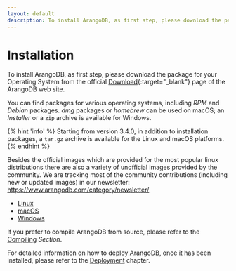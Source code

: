 ```yaml
---
layout: default
description: To install ArangoDB, as first step, please download the package for your OperatingSystem from the official Download page of theArangoDB web site
---
```

Installation
============

To install ArangoDB, as first step, please download the package for your Operating
System from the official [Download](https://www.arangodb.com/download){:target="_blank"} page of the
ArangoDB web site.

You can find packages for various operating systems, including _RPM_ and _Debian_
packages. _dmg_ packages or _homebrew_ can be used on macOS; an _Installer_ or a
`zip` archive is available for Windows.

{% hint 'info' %}
Starting from version 3.4.0, in addition to installation packages, a `tar.gz` archive
is available for the Linux and macOS platforms.
{% endhint %}

Besides the official images which are provided for the most popular linux distributions
there are also a variety of unofficial images provided by the community. We are
tracking most of the community contributions (including new or updated images) in
our newsletter: https://www.arangodb.com/category/newsletter/

- [Linux](installation-linux.html)
- [macOS](installation-macosx.html)
- [Windows](installation-windows.html)

If you prefer to compile ArangoDB from source, please refer to the [Compiling](installation-compiling.html)
_Section_.

For detailed information on how to deploy ArangoDB, once it has been installed,
please refer to the [Deployment](deployment.html) chapter.
